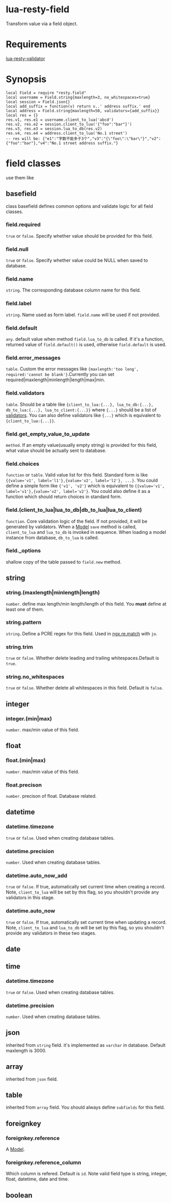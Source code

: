 # lua-resty-field
Transform value via a field object.

# Requirements
[lua-resty-validator](https://github.com/openresty/lua-resty-validator)

# Synopsis
```
local Field = require "resty.field"
local username = Field.string{maxlength=3, no_whitespaces=true}
local session = Field.json{}
local add_suffix = function(v) return v..' address suffix.' end
local address = Field.string{maxlength=50, validators={add_suffix}}
local res = {}
res.v1, res.e1 = username.client_to_lua('abcd')
res.v2, res.e2 = session.client_to_lua('{"foo":"bar"}')
res.v3, res.e3 = session.lua_to_db(res.v2)
res.v4, res.e4 = address.client_to_lua('No.1 street')
-- res will be: {"e1":"字数不能多于3个","v3":"{\"foo\":\"bar\"}","v2":{"foo":"bar"},"v4":"No.1 street address suffix."}
```
# field classes
use them like
## basefield
class basefield defines common options and validate logic for all field classes.
### field.required
`true` or `false`. Specify whether value should be provided for this field.
### field.null
`true` or `false`. Specify whether value could be NULL when saved to database.
### field.name
`string`. The corresponding database column name for this field.
### field.label
`string`. Name used as form label. `field.name` will be used if not provided.
### field.default
`any`. default value when method `field.lua_to_db` is called. If it's a function, returned value of `field.default()` is used, otherwise `field.default` is used.
### field.error_messages
`table`. Custom the error messages like `{maxlength:'too long', required:'cannot be blank'}`.Currently you can set required|maxlength|minlength|length|max|min.
### field.validators
`table`. Should be a table like `{client_to_lua:{...}, lua_to_db:{...}, db_to_lua:{...}, lua_to_client:{...}}` where `{...}` should be a list of [validators](https://github.com/xiangnanscu/lua-resty-validator). You can also define validators like `{...}` which is equivalent to `{client_to_lua:{...}}`.
### field.get_empty_value_to_update
`method`. If an empty value(usually empty string) is provided for this field, what value should be actually sent to database.
### field.choices
`function` or `table`. Valid value list for this field. Standard form is like `{{value='v1', label='l1'},{value='v2', label='l2'}, ...}`. You could define a simple form like `{'v1', 'v2'}` which is equivalent to `{{value='v1', label='v1'},{value='v2', label='v2'}`. You could also define it as a function which should return choices in standard form.
### field.(client_to_lua|lua_to_db|db_to_lua|lua_to_client)
`function`. Core validation logic of the field. If not provided, it will be generated by validators. When a [Model](https://github.com/xiangnanscu/lua-resty-model) `save` method is called, `client_to_lua` and `lua_to_db` is invoked in sequence. When loading a model instance from database, `db_to_lua` is called.  
### field._options
shallow copy of the table passed to `field.new` method.

## string
### string.(maxlength|minlength|length)
`number`. define max length/min length/length of this field. You **must** define at least one of them.
### string.pattern
`string`. Define a PCRE regex for this field. Used in [ngx.re.match](https://github.com/openresty/lua-nginx-module#ngxrematch) with `jo`.
### string.trim
`true` or `false`. Whether delete leading and trailing whitespaces.Default is `true`.
### string.no_whitespaces
`true` or `false`. Whether delete all whitespaces in this field. Default is `false`.
## integer
### integer.(min|max)
`number`. max/min value of this field.
## float
### float.(min|max)
`number`. max/min value of this field.
### float.precison
`number`. precison of float. Database related. 
## datetime
### datetime.timezone
`true` or `false`. Used when creating database tables.
### datetime.precision
`number`. Used when creating database tables.
### datetime.auto_now_add
`true` or `false`. If true, automatically set current time when creating a record. Note, `client_to_lua` will be set by this flag, so you shouldn't provide any validators in this stage.
### datetime.auto_now
`true` or `false`. If true, automatically set current time when updating a record. Note, `client_to_lua` and `lua_to_db` will be set by this flag, so you shouldn't provide any validators in these two stages.
## date
## time
### datetime.timezone
`true` or `false`. Used when creating database tables.
### datetime.precision
`number`. Used when creating database tables.
## json
inherited from `string` field. it's implemented as `varchar` in database. Default maxlength is 3000.
## array
inherited from `json` field. 
## table
inherited from `array` field. You should always define `subfields` for this field.
## foreignkey
### foreignkey.reference
A [Model](https://github.com/xiangnanscu/lua-resty-model).
### foreignkey.reference_column
Which column is refered. Default is `id`. Note valid field type is string, integer, float, datetime, date and time.
## boolean
